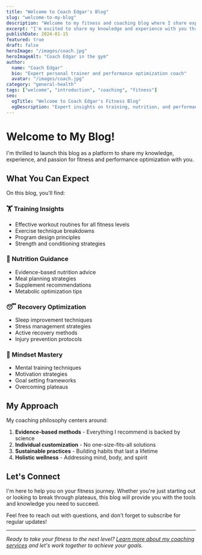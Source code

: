 ```yaml
---
title: "Welcome to Coach Edgar's Blog"
slug: "welcome-to-my-blog"
description: "Welcome to my fitness and coaching blog where I share expert insights on training, nutrition, and performance optimization."
excerpt: "I'm excited to share my knowledge and experience with you through this blog. Expect actionable advice on training, nutrition, recovery, and mindset."
publishDate: 2024-01-15
featured: true
draft: false
heroImage: "/images/coach.jpg"
heroImageAlt: "Coach Edgar in the gym"
author:
  name: "Coach Edgar"
  bio: "Expert personal trainer and performance optimization coach"
  avatar: "/images/coach.jpg"
category: "general-health"
tags: ["welcome", "introduction", "coaching", "fitness"]
seo:
  ogTitle: "Welcome to Coach Edgar's Fitness Blog"
  ogDescription: "Expert insights on training, nutrition, and performance optimization"
---
```


# Welcome to My Blog!

I'm thrilled to launch this blog as a platform to share my knowledge, experience, and passion for fitness and performance optimization with you.

## What You Can Expect

On this blog, you'll find:

### 🏋️ Training Insights
- Effective workout routines for all fitness levels
- Exercise technique breakdowns
- Program design principles
- Strength and conditioning strategies

### 🥗 Nutrition Guidance
- Evidence-based nutrition advice
- Meal planning strategies
- Supplement recommendations
- Metabolic optimization tips

### 😴 Recovery Optimization
- Sleep improvement techniques
- Stress management strategies
- Active recovery methods
- Injury prevention protocols

### 🧠 Mindset Mastery
- Mental training techniques
- Motivation strategies
- Goal setting frameworks
- Overcoming plateaus

## My Approach

My coaching philosophy centers around:

1. **Evidence-based methods** - Everything I recommend is backed by science
2. **Individual customization** - No one-size-fits-all solutions
3. **Sustainable practices** - Building habits that last a lifetime
4. **Holistic wellness** - Addressing mind, body, and spirit

## Let's Connect

I'm here to help you on your fitness journey. Whether you're just starting out or looking to break through plateaus, this blog will provide you with the tools and knowledge you need to succeed.

Feel free to reach out with questions, and don't forget to subscribe for regular updates!

---

*Ready to take your fitness to the next level? [Learn more about my coaching services](/pay) and let's work together to achieve your goals.*
